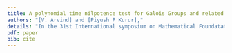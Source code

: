 ```yaml
---
title: A polynomial time nilpotence test for Galois Groups and related results.
authors: "[V. Arvind] and [Piyush P Kurur],"
details: "In the 31st International symposium on Mathematical Foundatations of Computer Science (MFCS), pages 134--145,"
pdf: paper
bib: cite
---
```

